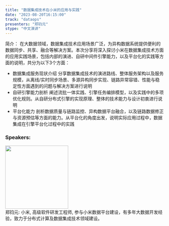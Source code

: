 ```yaml
---
title: "数据集成技术在小米的应用与实践"
date: "2023-08-20T16:15:00" 
track: "dataops"
presenters: "郑钧元"
stype: "中文演讲"
---
```

简介：
在大数据领域，数据集成技术应用场景广泛，为异构数据系统提供便利的数据同步、共享、融合等解决方案。本次分享将深入探讨小米在数据集成技术方面的应用实践场景，包括内部的演进、自研中间件引擎能力，以及平台化的实践等方面的说明，共分为以下3个方面：
- 数据集成服务现状介绍
分享数据集成技术的演进路线、整体服务架构以及服务规模，从离线/实时同步场景、多源异构同步实现、链路异常容错、性能与稳定性方面遇到的问题与解决方案进行说明
- 自研引擎能力剖析
阐述流批一体实践、引擎任务编排模型，以及实践中的多项优化规则。从自研分布式引擎的实现原理、整体的技术能力与设计初衷进行说明
- 平台化能力
剖析数据质量与链路监控、异构数据平台融合，以及链路数据修正与资源预估等方面的能力。从平台化的角度出发，说明实际应用过程中，数据集成在引擎平台化过程中的实践
 ### Speakers: 
 <img src="https://img.bagevent.com/resource/20230601/1432175880.png" width="200" /><br>郑钧元: 小米, 高级软件研发工程师, 参与小米数据平台建设，有多年大数据开发经验，致力于分布式计算及数据集成技术领域建设。
 <br><br>